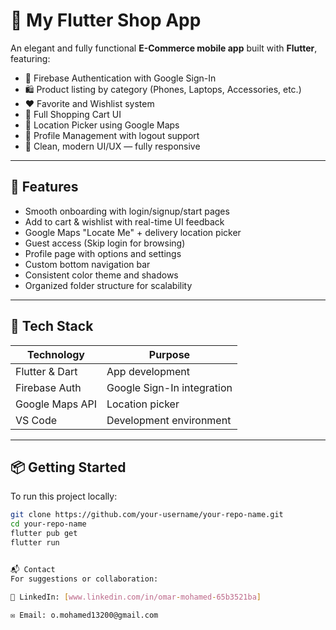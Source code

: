 # 📱 My Flutter Shop App

An elegant and fully functional **E-Commerce mobile app** built with **Flutter**, featuring:

- 🔐 Firebase Authentication with Google Sign-In  
- 🛍️ Product listing by category (Phones, Laptops, Accessories, etc.)  
- ❤️ Favorite and Wishlist system  
- 🛒 Full Shopping Cart UI  
- 📍 Location Picker using Google Maps  
- 👤 Profile Management with logout support  
- 🌙 Clean, modern UI/UX — fully responsive  

---

## 🚀 Features

- Smooth onboarding with login/signup/start pages  
- Add to cart & wishlist with real-time UI feedback  
- Google Maps "Locate Me" + delivery location picker  
- Guest access (Skip login for browsing)  
- Profile page with options and settings  
- Custom bottom navigation bar  
- Consistent color theme and shadows  
- Organized folder structure for scalability  

---

## 🧰 Tech Stack

| Technology       | Purpose                          |
|------------------|----------------------------------|
| Flutter & Dart   | App development                  |
| Firebase Auth    | Google Sign-In integration       |
| Google Maps API  | Location picker                  |
| VS Code          | Development environment          |

---

## 📦 Getting Started

To run this project locally:

```bash
git clone https://github.com/your-username/your-repo-name.git
cd your-repo-name
flutter pub get
flutter run


📬 Contact
For suggestions or collaboration:

💼 LinkedIn: [www.linkedin.com/in/omar-mohamed-65b3521ba]

✉️ Email: o.mohamed13200@gmail.com




